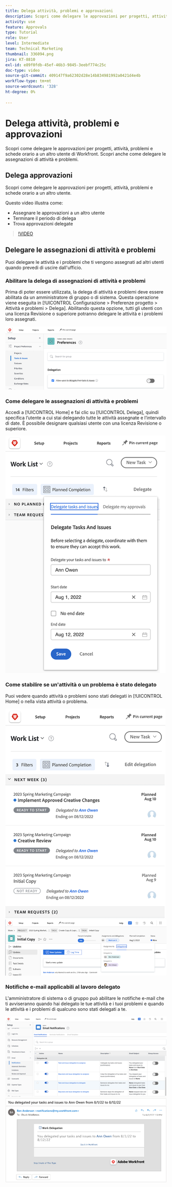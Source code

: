 ```yaml
---
title: Delega attività, problemi e approvazioni
description: Scopri come delegare le approvazioni per progetti, attività, problemi e schede orario a un altro utente di Workfront. Scopri anche come delegare le assegnazioni di attività e problemi.
activity: use
feature: Approvals
type: Tutorial
role: User
level: Intermediate
team: Technical Marketing
thumbnail: 336094.png
jira: KT-8810
exl-id: e89f0fdb-45ef-46b3-9845-3eebf774c25c
doc-type: video
source-git-commit: 409147f9a62302d28e14b834981992a0421d4e4b
workflow-type: tm+mt
source-wordcount: '328'
ht-degree: 0%

---
```


# Delega attività, problemi e approvazioni

Scopri come delegare le approvazioni per progetti, attività, problemi e schede orario a un altro utente di Workfront. Scopri anche come delegare le assegnazioni di attività e problemi.

## Delega approvazioni

Scopri come delegare le approvazioni per progetti, attività, problemi e schede orario a un altro utente.

Questo video illustra come:

* Assegnare le approvazioni a un altro utente
* Terminare il periodo di delega
* Trova approvazioni delegate

>[!VIDEO](https://video.tv.adobe.com/v/336094/?quality=12&learn=on)

<!---
learn more URLS
Delegate approval request
--->

## Delegare le assegnazioni di attività e problemi

Puoi delegare le attività e i problemi che ti vengono assegnati ad altri utenti quando prevedi di uscire dall&#39;ufficio.

### Abilitare la delega di assegnazioni di attività e problemi

Prima di poter essere utilizzata, la delega di attività e problemi deve essere abilitata da un amministratore di gruppo o di sistema. Questa operazione viene eseguita in [!UICONTROL Configurazione > Preferenze progetto > Attività e problemi > Delega]. Abilitando questa opzione, tutti gli utenti con una licenza Revisione o superiore potranno delegare le attività e i problemi loro assegnati.

![Schermata che mostra [!UICONTROL Configurazione] preferenze per la delega](assets/delegation-1.png)

### Come delegare le assegnazioni di attività e problemi

Accedi a [!UICONTROL Home] e fai clic su [!UICONTROL Delega], quindi specifica l’utente a cui stai delegando tutte le attività assegnate e l’intervallo di date. È possibile designare qualsiasi utente con una licenza Revisione o superiore.

![Schermata che mostra la scheda Delega in [!UICONTROL Home]](assets/delegation-2.png)

### Come stabilire se un&#39;attività o un problema è stato delegato

Puoi vedere quando attività o problemi sono stati delegati in [!UICONTROL Home] o nella vista attività o problema.

![Schermata che mostra l’assegnazione dell’attività delegata in [!UICONTROL Home]](assets/delegation-4.png)
![Schermata che mostra l’assegnazione dell’attività delegata nella vista attività](assets/delegation-3.png)

### Notifiche e-mail applicabili al lavoro delegato

L&#39;amministratore di sistema o di gruppo può abilitare le notifiche e-mail che ti avviseranno quando hai delegato le tue attività e i tuoi problemi e quando le attività e i problemi di qualcuno sono stati delegati a te.

![Schermata che mostra [!UICONTROL Configurazione] opzioni di notifica e-mail per la delega](assets/delegation-5.png)
![Schermata che mostra un’e-mail di delega del lavoro](assets/delegation-6.png)
